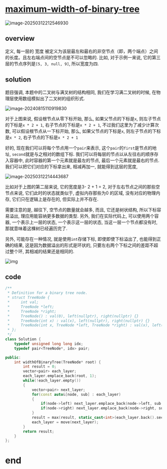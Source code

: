 # [maximum-width-of-binary-tree](https://leetcode.cn/problems/maximum-width-of-binary-tree)

![image-20250312212546930](https://md-wind.oss-cn-nanjing.aliyuncs.com/md/20250312212547136.png)

## overview

定义, 每一层的 宽度 被定义为该层最左和最右的非空节点（即，两个端点）之间的长度。且左右端点间的空节点是不可以忽略的. 比如, 对于示例一来说, 它的第三层的节点序列是`[5, 3, null, 9]`, 所以宽度为四.

## solution

题目强调, 本题中的二叉树与满叉树的结构相同, 我们在学习满二叉树的时候, 在物理层使用数组模拟出了二叉树的组织形式. 

![image-20240815110919830](https://md-wind.oss-cn-nanjing.aliyuncs.com/md/202408151109977.png)

对于上图来说, 假设根节点从零下标开始, 那么, 如果父节点的下标是`x`, 则左子节点的下标是`x * 2 + 1`, 右子节点的下标是`x * 2 + 1`, 不过我们这里为了减少计算次数, 可以假设根节点从一下标开始, 那么, 如果父节点的下标是`x`, 则左子节点的下标是`x * 2`, 右子节点的下标是`x * 2 + 1`

好的, 现在我们可以将每个节点用一个`pair`来表示, 这个`pair`的`first`是节点的地址, `second`就是与之相对的数组下标. 我们可以将每层的节点以从左往右的顺序存入容器中, 此时容器的第一个元素就是最左的节点, 最后一个元素就是最右的节点.  我们可以把它们对应的下标拿出来, 相减再加一, 就能得到这层的宽度, 

![image-20250312214443687](https://md-wind.oss-cn-nanjing.aliyuncs.com/md/20250312214443729.png)

比如对于上图的第二层来说, 它的宽度是3- 2 + 1 = 2, 对于左右节点之间的那些空节点来说, 它们此时的状态就类似于, 虚拟内存那些为0 的区域, 没有对应的物理内存, 它们只在逻辑上是存在的, 但实际上并不存在.

需要注意的是, 越往下, 空节点的数量就会越多, 而且, 它还是树状结构, 所以下标容易溢出, 理应用能容纳更多数据的类型. 另外, 我们在实际代码上, 可以使用两个容器, 一个表示上一层的状态, 一个表示这一层的状态, 当这一层一个节点都没有时, 那就意味着这棵树已经遍历完了. 

另外, 可能存在一种情况, 就是使用`int`存储下标, 即使即使下标溢出了, 也能得到正确的结果, 这是因为数据溢出的形式是环状的, 只要左右两个下标之间的差距不超过整个环, 其相减的结果还是相同的.

![img](https://i-blog.csdnimg.cn/blog_migrate/cef59f9884f5257e2405a0a05fe92ae5.png)

## code

```cpp
/**
 * Definition for a binary tree node.
 * struct TreeNode {
 *     int val;
 *     TreeNode *left;
 *     TreeNode *right;
 *     TreeNode() : val(0), left(nullptr), right(nullptr) {}
 *     TreeNode(int x) : val(x), left(nullptr), right(nullptr) {}
 *     TreeNode(int x, TreeNode *left, TreeNode *right) : val(x), left(left), right(right) {}
 * };
 */
class Solution {
    typedef unsigned long long idx;
    typedef pair<TreeNode*, idx> pair;

public:
    int widthOfBinaryTree(TreeNode* root) {
        int result = 0;
        vector<pair> each_layer;
        each_layer.emplace_back(root, 1);
        while(!each_layer.empty())
        {
            vector<pair> next_layer;
            for(const auto&[node, sub] : each_layer)
            {
                if(node->left) next_layer.emplace_back(node->left, sub * 2);
                if(node->right) next_layer.emplace_back(node->right, sub * 2 + 1);
            }
            result = max(result, static_cast<int>(each_layer.back().second - each_layer.front().second + 1));
            each_layer = move(next_layer);
        }
        return result;
    }
};
```

# end